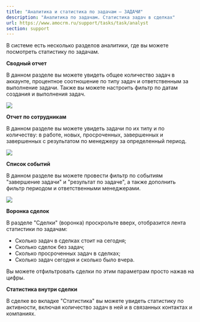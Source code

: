 ```yaml
---
title: "Аналитика и статистика по задачам — ЗАДАЧИ"
description: "Аналитика по задачам. Статистика задач в сделках"
url: https://www.amocrm.ru/support/tasks/task/analyst
section: support
---
```


В системе есть несколько разделов аналитики, где вы можете посмотреть статистику по задачам.

**Сводный отчет**

В данном разделе вы можете увидеть общее количество задач в аккаунте, процентное соотношение по типу задач и ответственным за выполнение задачи. Также вы можете настроить фильтр по датам создания и выполнения задач.

![](/uploads/2019/06/task_analyst1.png)

**Отчет по сотрудникам**

В данном разделе вы можете увидеть задачи по их типу и по количеству: в работе, новых, просроченных, завершенных и завершенных с результатом по менеджеру за определенный период.

![](/uploads/2019/06/task_analyst2.png)

**Список событий**

В данном разделе вы можете провести фильтр по событиям "завершение задачи" и "результат по задаче", а также дополнить фильтр периодом и ответственными менеджерами.

![](/uploads/2019/06/task_analyst3.png)

**Воронка сделок**

В разделе "Сделки" (воронка) проскрольте вверх, отобразится лента статистики по задачам:

- Cколько задач в сделках стоит на сегодня;
- Cколько сделок без задач;
- Cколько просроченных задач в сделках;
- Cколько задач сегодня и сколько было вчера.

Вы можете отфильтровать сделки по этим параметрам просто нажав на цифры.

**Статистика внутри сделки**

В сделке во вкладке "Статистика" вы можете увидеть статистику по активности, включая количество задач в ней и в связанных контактах и компаниях.